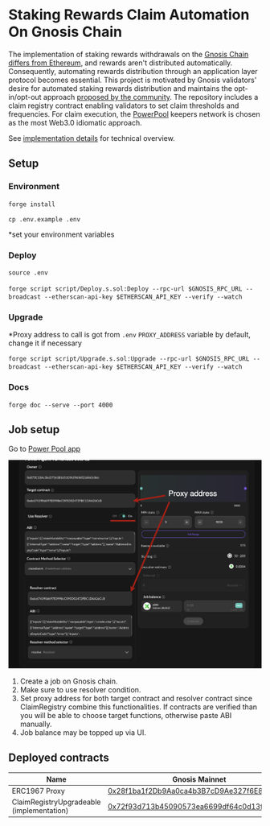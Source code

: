 # Staking Rewards Claim Automation On Gnosis Chain

The implementation of staking rewards withdrawals on the [Gnosis Chain differs from Ethereum](https://github.com/gnosischain/specs/blob/master/execution/withdrawals.md), and rewards aren't distributed automatically. Consequently, automating rewards distribution through an application layer protocol becomes essential. This project is motivated by Gnosis validators' desire for automated staking rewards distribution and maintains the opt-in/opt-out approach [proposed by the community](https://forum.gnosis.io/t/stop-autoclaim-for-gc-validators/7168). The repository includes a claim registry contract enabling validators to set claim thresholds and frequencies. For claim execution, the [PowerPool](https://powerpool-finance.ipns.dweb.link/) keepers network is chosen as the most Web3.0 idiomatic approach.

See [implementation details](./src/README.md) for technical overview.


## Setup

### Environment

```shell
forge install
```


```shell
cp .env.example .env
```
*set your environment variables


### Deploy

```shell
source .env

forge script script/Deploy.s.sol:Deploy --rpc-url $GNOSIS_RPC_URL --broadcast --etherscan-api-key $ETHERSCAN_API_KEY --verify --watch
```

### Upgrade

*Proxy address to call is got from `.env` `PROXY_ADDRESS` variable by default, change it if necessary
```shell
forge script script/Upgrade.s.sol:Upgrade --rpc-url $GNOSIS_RPC_URL --broadcast --etherscan-api-key $ETHERSCAN_API_KEY --verify --watch
```

### Docs

```shell
forge doc --serve --port 4000
```

## Job setup

Go to [Power Pool app](https://app-powerpool-finance.ipns.dweb.link/)

![alt text](image-1.png)


1. Create a job on Gnosis chain.
2. Make sure to use resolver condition.
3. Set proxy address for both target contract and resolver contract since ClaimRegistry combine this functionalities. If contracts are verified than you will be able to choose target functions, otherwise paste ABI manually.
4. Job balance may be topped up via UI.


## Deployed contracts

| Name  | Gnosis Mainnet |
| ------------- | ------------- |
| ERC1967 Proxy  | [0x28f1ba1f2Db9Aa0ca4b3B7cD9Ae327f6E872867D](https://gnosisscan.io/address/0x28f1ba1f2Db9Aa0ca4b3B7cD9Ae327f6E872867D#code)  |
| ClaimRegistryUpgradeable (implementation) | [0x72f93d713b45090573ea6699df64c0d13f625d29](https://gnosisscan.io/address/0x955e29346a962b741148cc6b23cc3192afc3844c#code)  |


